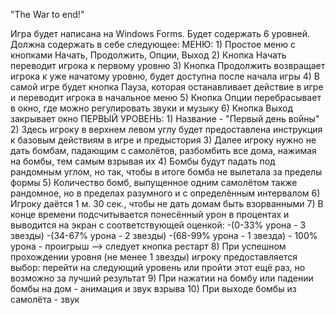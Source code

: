 "The War to end!"

Игра будет написана на Windows Forms. Будет содержать 6 уровней.
Должна содержать в себе следующее:
МЕНЮ:
	1) Простое меню с кнопками Начать, Продолжить, Опции, Выход
	2) Кнопка Начать переводит игрока к первому уровню
	3) Кнопка Продолжить возвращает игрока к уже начатому уровню, будет доступна после начала игры
	4) В самой игре будет кнопка Пауза, которая останавливает действие в игре и переводит игрока в начальное меню
	5) Кнопка Опции перебрасывает в окно, где можно регулировать звуки и музыку
	6) Кнопка Выход закрывает окно
ПЕРВЫЙ УРОВЕНЬ:
	1) Название - "Первый день войны"
	2) Здесь игроку в верхнем левом углу будет предоставлена инструкция к базовым действиям в игре и предыстория
	3) Далее игроку нужно не дать бомбам, падающим с самолётов, разбомбить все дома, нажимая на бомбы, тем самым взрывая их
	4) Бомбы будут падать под рандомным углом, но так, чтобы в итоге бомба не вылетала за пределы формы
	5) Количество бомб, выпущенное одним самолётом также рандомное, но в пределах разумного и с определённым интервалом
	6) Игроку даётся 1 м. 30 сек., чтобы не дать домам быть взорванными
	7) В конце времени подсчитывается понесённый урон в процентах и выводится на экран с соответствующей оценкой:
		-(0-33% урона - 3 звезды)
		-(34-67% урона - 2 звезды)
		-(68-99% урона - 1 звезда)
		- 100% урона - проигрыш --> следует кнопка рестарт
	8) При успешном прохождении уровня (не менее 1 звезды) игроку предоставляется выбор: перейти на следующий уровень или пройти этот ещё раз, но возможно за лучший результат
	9) При нажатии на бомбу или падении бомбы на дом - анимация и звук взрыва
	10) При выходе бомбы из самолёта - звук
